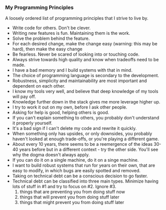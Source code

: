 ### My Programming Principles

A loosely ordered list of programming principles that I strive to live by.

- Write code for others. Don't be clever.
- Writing new features is fun. Maintaining them is the work.
- Solve the problem behind the feature.
- For each desired change, make the change easy (warning: this may be hard), then make the easy change
- Be fearless. Never be scared of looking into or touching code.
- Always strive towards high quality and know when tradeoffs need to be made.
- I have a bad memory and I build systems with that in mind.
- The choice of programming language is secondary to the development.
- Robustness, simplicity and maintainability are most important and dependent on each other.
- I know my tools very well, and believe that deep knowledge of my tools will pay off.
- Knowledge further down in the stack gives me more leverage higher up.
- I try to work it out on my own, before I ask other people.
- Asking for help is good, helping others is good.
- If you can't explain something to others, you probably don't understand it properly yourself.
- It's a bad sign if I can't delete my code and rewrite it quickly.
- When something only has upsides, or only downsides, you probably haven't looked at enough trade-offs, or you're playing a different game.
- About every 10 years, there seems to be a reemergence of the ideas 30-40 years before but in a different context - try the other side. You'll see why the dogma doesn't always apply.
- If you can do it on a single machine, do it on a singe machine.
- I want to build robust systems that run for years on their own, that are easy to modify, in which bugs are easily spotted and removed.
- Taking on technical debt can be a conscious decision to go faster.
- Technical debt can be classified into three main types. Minimize having lots of stuff in #1 and try to focus on #2. Ignore #3.
    1. things that are preventing you from doing stuff now
    2. things that will prevent you from doing stuff later
    3. things that might prevent you from doing stuff later
 
